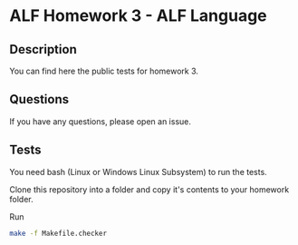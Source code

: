 # ALF Homework 3 - ALF Language

## Description

You can find here the public tests for homework 3.

## Questions

If you have any questions, please open an issue.

## Tests 

You need bash (Linux or Windows Linux Subsystem) to run the tests.

Clone this repository into a folder and copy it's contents to your homework folder.

Run

````bash
make -f Makefile.checker
````
